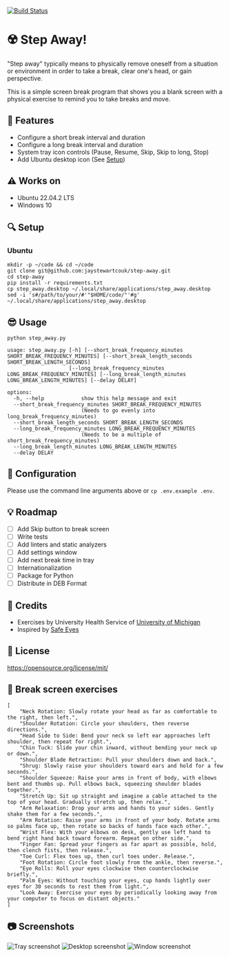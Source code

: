 [![Build Status](https://app.travis-ci.com/jaystewartcouk/step-away.svg?branch=main)](https://app.travis-ci.com/jaystewartcouk/step-away)

# :radioactive: Step Away!
"Step away" typically means to physically remove oneself from a situation or environment in order to take a break, clear one's head, or gain perspective.

This is a simple screen break program that shows you a blank screen with a physical exercise to remind you to take breaks and move.

## :rocket: Features
- Configure a short break interval and duration
- Configure a long break interval and duration
- System tray icon controls (Pause, Resume, Skip, Skip to long, Stop)
- Add Ubuntu desktop icon (See [Setup](#setup-ubuntu))

## :warning: Works on
- Ubuntu 22.04.2 LTS
- Windows 10

## :mag: Setup

<a name="setup-ubuntu"></a>
### Ubuntu
```
mkdir -p ~/code && cd ~/code
git clone git@github.com:jaystewartcouk/step-away.git
cd step-away
pip install -r requirements.txt
cp step_away.desktop ~/.local/share/applications/step_away.desktop
sed -i 's#/path/to/your/#'"$HOME/code/"'#g' ~/.local/share/applications/step_away.desktop
```

## :sunglasses: Usage
`python step_away.py`

```
usage: step_away.py [-h] [--short_break_frequency_minutes SHORT_BREAK_FREQUENCY_MINUTES] [--short_break_length_seconds SHORT_BREAK_LENGTH_SECONDS]
                    [--long_break_frequency_minutes LONG_BREAK_FREQUENCY_MINUTES] [--long_break_length_minutes LONG_BREAK_LENGTH_MINUTES] [--delay DELAY]

options:
  -h, --help            show this help message and exit
  --short_break_frequency_minutes SHORT_BREAK_FREQUENCY_MINUTES
                        (Needs to go evenly into long_break_frequency_minutes)
  --short_break_length_seconds SHORT_BREAK_LENGTH_SECONDS
  --long_break_frequency_minutes LONG_BREAK_FREQUENCY_MINUTES
                        (Needs to be a multiple of short_break_frequency_minutes)
  --long_break_length_minutes LONG_BREAK_LENGTH_MINUTES
  --delay DELAY
```

## :high_brightness: Configuration
Please use the command line arguments above or `cp .env.example .env`.

## :bulb: Roadmap
* [ ] Add Skip button to break screen
* [ ] Write tests
* [ ] Add linters and static analyzers
* [ ] Add settings window
* [ ] Add next break time in tray
* [ ] Internationalization
* [ ] Package for Python
* [ ] Distribute in DEB Format

## :green_heart: Credits
- Exercises by University Health Service of [University of Michigan](https://uhs.umich.edu/computerergonomics)
- Inspired by [Safe Eyes](https://github.com/slgobinath/SafeEyes)

## :scroll: License
https://opensource.org/license/mit/

## :cartwheeling: Break screen exercises
```
[
    "Neck Rotation: Slowly rotate your head as far as comfortable to the right, then left.",
    "Shoulder Rotation: Circle your shoulders, then reverse directions.",
    "Head Side to Side: Bend your neck so left ear approaches left shoulder, then repeat for right.",
    "Chin Tuck: Slide your chin inward, without bending your neck up or down.",
    "Shoulder Blade Retraction: Pull your shoulders down and back.",
    "Shrug: Slowly raise your shoulders toward ears and hold for a few seconds.",
    "Shoulder Squeeze: Raise your arms in front of body, with elbows bent and thumbs up. Pull elbows back, squeezing shoulder blades together.",
    "Stretch Up: Sit up straight and imagine a cable attached to the top of your head. Gradually stretch up, then relax.",
    "Arm Relaxation: Drop your arms and hands to your sides. Gently shake them for a few seconds.",
    "Arm Rotation: Raise your arms in front of your body. Rotate arms so palms face up, then rotate so backs of hands face each other.",
    "Wrist Flex: With your elbows on desk, gently use left hand to bend right hand back toward forearm. Repeat on other side.",
    "Finger Fan: Spread your fingers as far apart as possible, hold, then clench fists, then release.",
    "Toe Curl: Flex toes up, then curl toes under. Release.",
    "Foot Rotation: Circle foot slowly from the ankle, then reverse.",
    "Eye Rolls: Roll your eyes clockwise then counterclockwise briefly.",
    "Palm Eyes: Without touching your eyes, cup hands lightly over eyes for 30 seconds to rest them from light.",
    "Look Away: Exercise your eyes by periodically looking away from your computer to focus on distant objects."
]
```

## :camera: Screenshots
![Tray screenshot](https://github.com/jaystewartcouk/step-away/blob/main/screenshots/desktop-icon.png?raw=true) ![Desktop screenshot](https://github.com/jaystewartcouk/step-away/blob/main/screenshots/tray.png?raw=true)
![Window screenshot](https://github.com/jaystewartcouk/step-away/blob/main/screenshots/window.png?raw=true)

